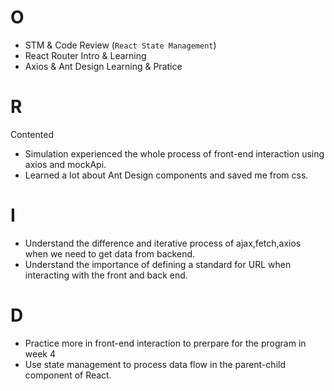 # O
- STM & Code Review (`React State Management`)
- React Router Intro & Learning
- Axios & Ant Design Learning & Pratice

# R
Contented
- Simulation experienced the whole process of front-end interaction using axios and mockApi.
- Learned a lot about Ant Design components and saved me from css.
# I
- Understand the difference and iterative process of ajax,fetch,axios when we need to get data from backend.
- Understand the importance of defining a standard for URL when interacting with the front and back end.

# D
- Practice more in front-end interaction to prerpare for the program in week 4
- Use state management to process data flow in the parent-child component of React.